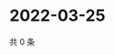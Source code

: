 # 2022-03-25

共 0 条

<!-- BEGIN WEIBO -->
<!-- 最后更新时间 Fri Mar 25 2022 11:17:24 GMT+0800 (China Standard Time) -->

<!-- END WEIBO -->
